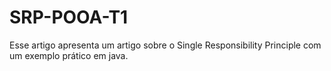 # SRP-POOA-T1
Esse artigo apresenta um artigo sobre o Single Responsibility Principle com um exemplo prático em java.
